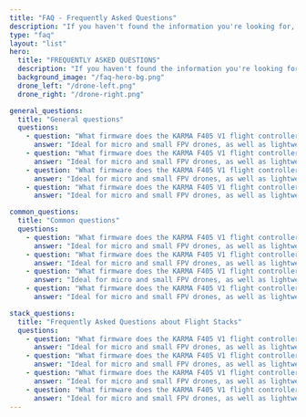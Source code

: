 ```yaml
---
title: "FAQ - Frequently Asked Questions"
description: "If you haven't found the information you're looking for, you can send us a request using the contact form."
type: "faq"
layout: "list"
hero:
  title: "FREQUENTLY ASKED QUESTIONS"
  description: "If you haven't found the information you're looking for, you can send us a request using the contact form."
  background_image: "/faq-hero-bg.png"
  drone_left: "/drone-left.png"
  drone_right: "/drone-right.png"

general_questions:
  title: "General questions"
  questions:
    - question: "What firmware does the KARMA F405 V1 flight controller support, and is it easy to update?"
      answer: "Ideal for micro and small FPV drones, as well as lightweight 3-inch or some 4-inch quadcopters."
    - question: "What firmware does the KARMA F405 V1 flight controller support, and is it easy to update?"
      answer: "Ideal for micro and small FPV drones, as well as lightweight 3-inch or some 4-inch quadcopters."
    - question: "What firmware does the KARMA F405 V1 flight controller support, and is it easy to update?"
      answer: "Ideal for micro and small FPV drones, as well as lightweight 3-inch or some 4-inch quadcopters."
    - question: "What firmware does the KARMA F405 V1 flight controller support, and is it easy to update?"
      answer: "Ideal for micro and small FPV drones, as well as lightweight 3-inch or some 4-inch quadcopters."

common_questions:
  title: "Common questions"
  questions:
    - question: "What firmware does the KARMA F405 V1 flight controller support, and is it easy to update?"
      answer: "Ideal for micro and small FPV drones, as well as lightweight 3-inch or some 4-inch quadcopters."
    - question: "What firmware does the KARMA F405 V1 flight controller support, and is it easy to update?"
      answer: "Ideal for micro and small FPV drones, as well as lightweight 3-inch or some 4-inch quadcopters."
    - question: "What firmware does the KARMA F405 V1 flight controller support, and is it easy to update?"
      answer: "Ideal for micro and small FPV drones, as well as lightweight 3-inch or some 4-inch quadcopters."
    - question: "What firmware does the KARMA F405 V1 flight controller support, and is it easy to update?"
      answer: "Ideal for micro and small FPV drones, as well as lightweight 3-inch or some 4-inch quadcopters."

stack_questions:
  title: "Frequently Asked Questions about Flight Stacks"
  questions:
    - question: "What firmware does the KARMA F405 V1 flight controller support, and is it easy to update?"
      answer: "Ideal for micro and small FPV drones, as well as lightweight 3-inch or some 4-inch quadcopters."
    - question: "What firmware does the KARMA F405 V1 flight controller support, and is it easy to update?"
      answer: "Ideal for micro and small FPV drones, as well as lightweight 3-inch or some 4-inch quadcopters."
    - question: "What firmware does the KARMA F405 V1 flight controller support, and is it easy to update?"
      answer: "Ideal for micro and small FPV drones, as well as lightweight 3-inch or some 4-inch quadcopters."
    - question: "What firmware does the KARMA F405 V1 flight controller support, and is it easy to update?"
      answer: "Ideal for micro and small FPV drones, as well as lightweight 3-inch or some 4-inch quadcopters."
---
```

